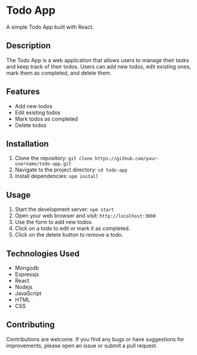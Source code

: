 # Todo App

A simple Todo App built with React.

## Description

The Todo App is a web application that allows users to manage their tasks and keep track of their todos. Users can add new todos, edit existing ones, mark them as completed, and delete them.

## Features

- Add new todos
- Edit existing todos
- Mark todos as completed
- Delete todos

## Installation

1. Clone the repository: `git clone https://github.com/your-username/todo-app.git`
2. Navigate to the project directory: `cd todo-app`
3. Install dependencies: `npm install`

## Usage

1. Start the development server: `npm start`
2. Open your web browser and visit: `http://localhost:3000`
3. Use the form to add new todos.
4. Click on a todo to edit or mark it as completed.
5. Click on the delete button to remove a todo.

## Technologies Used

- Mongodb
- Expressjs
- React
- Nodejs
- JavaScript
- HTML
- CSS

## Contributing

Contributions are welcome. If you find any bugs or have suggestions for improvements, please open an issue or submit a pull request.

